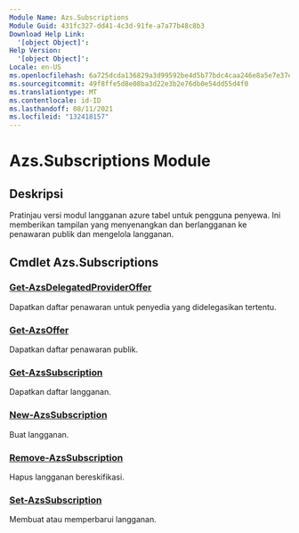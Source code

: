 ```yaml
---
Module Name: Azs.Subscriptions
Module Guid: 431fc327-dd41-4c3d-91fe-a7a77b48c8b3
Download Help Link:
  '[object Object]': 
Help Version:
  '[object Object]': 
Locale: en-US
ms.openlocfilehash: 6a725dcda136829a3d99592be4d5b77bdc4caa246e8a5e7e37e6e3328b2d0e88
ms.sourcegitcommit: 49f8ffe5d8e08ba3d22e3b2e76db0e54dd55d4f0
ms.translationtype: MT
ms.contentlocale: id-ID
ms.lasthandoff: 08/11/2021
ms.locfileid: "132418157"
---
```

# Azs.Subscriptions Module
## Deskripsi
Pratinjau versi modul langganan azure tabel untuk pengguna penyewa. Ini memberikan tampilan yang menyenangkan dan berlangganan ke penawaran publik dan mengelola langganan.

## Cmdlet Azs.Subscriptions
### [Get-AzsDelegatedProviderOffer](Get-AzsDelegatedProviderOffer.md)
Dapatkan daftar penawaran untuk penyedia yang didelegasikan tertentu.

### [Get-AzsOffer](Get-AzsOffer.md)
Dapatkan daftar penawaran publik.

### [Get-AzsSubscription](Get-AzsSubscription.md)
Dapatkan daftar langganan.

### [New-AzsSubscription](New-AzsSubscription.md)
Buat langganan.

### [Remove-AzsSubscription](Remove-AzsSubscription.md)
Hapus langganan bereskifikasi.

### [Set-AzsSubscription](Set-AzsSubscription.md)
Membuat atau memperbarui langganan.


